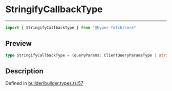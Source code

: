

# StringifyCallbackType

<div class="api-docs__separator" data-reactroot="">

---

</div><div class="api-docs__import" data-reactroot="">

```ts
import { StringifyCallbackType } from "@hyper-fetch/core"
```

</div><div class="api-docs__section">

## Preview

</div><div class="api-docs__preview type single">

```ts
type StringifyCallbackType = (queryParams: ClientQueryParamsType | string | NegativeTypes) => string;
```

</div><div class="api-docs__section">

## Description

</div><div class="api-docs__description"><span class="api-docs__do-not-parse">



</span></div><p class="api-docs__definition">

Defined in [builder/builder.types.ts:57](https://github.com/BetterTyped/hyper-fetch/blob/0bdb96c0/packages/core/src/builder/builder.types.ts#L57)

</p>